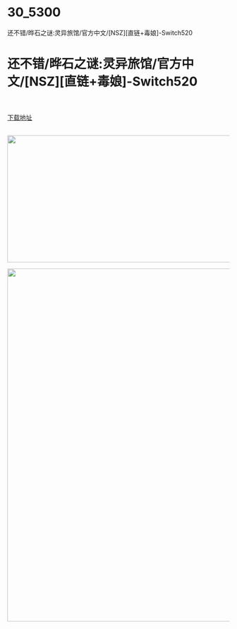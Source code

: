 # 30_5300
还不错/晔石之谜:灵异旅馆/官方中文/[NSZ][直链+毒娘]-Switch520
# 还不错/晔石之谜:灵异旅馆/官方中文/[NSZ][直链+毒娘]-Switch520
 <br/></br>
[下载地址](https://www.switch520.cc/article/5300 "下载地址")
<br/></br>

<p><span><strong><img src="http://iswitchtupian.ga/upload/art_editor/20200730-1/fa6f298f03ce93b7e0cbcdfbc7ef52a0.jpg" width="512" height="288" title="" alt=""></strong></span></p>
<p><span><strong><img src="http://iswitchtupian.ga/upload/art_editor/20200730-1/1524393d1a0585e3e6f8dda0e7a78313.jpg" width="1280" height="800" title="" alt=""></strong></span></p>
<p></p>
